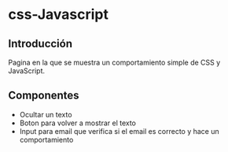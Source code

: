 # css-Javascript

## Introducción
Pagina en la que se muestra un comportamiento simple de CSS y JavaScript.

## Componentes
* Ocultar un texto
* Boton para volver a mostrar el texto
* Input para email que verifica si el email es correcto y hace un comportamiento
